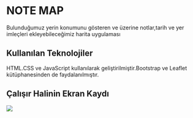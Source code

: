 <h1> NOTE MAP </h1>

Bulunduğumuz yerin konumunu gösteren ve üzerine notlar,tarih ve yer imleçleri ekleyebileceğimiz harita uygulaması

<h2> Kullanılan Teknolojiler </h2>

HTML.CSS ve JavaScript kullanılarak geliştirilmiştir.Bootstrap ve Leaflet kütüphanesinden de faydalanılmıştır.

<h2> Çalışır Halinin Ekran Kaydı </h2>

![](noteMap.gif)

